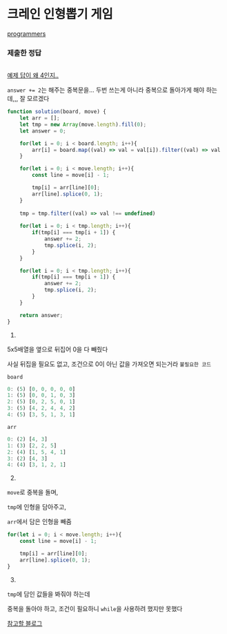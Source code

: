 # 크레인 인형뽑기 게임

[programmers](https://programmers.co.kr/learn/courses/30/lessons/64601)

### 제출한 정답
```js
```


[예제 답이 왜 4인지..](https://velog.io/@ajufresh/%ED%94%84%EB%A1%9C%EA%B7%B8%EB%9E%98%EB%A8%B8%EC%8A%A4-%ED%81%AC%EB%A0%88%EC%9D%B8-%EC%9D%B8%ED%98%95%EB%BD%91%EA%B8%B0-%EA%B2%8C%EC%9E%84-%EB%AC%B8%EC%A0%9C%ED%92%80%EC%9D%B4-Java)


`answer += 2`는 해주는 중복문을... 두번 쓰는게 아니라 중복으로 돌아가게 해야 하는데,,, 잘 모르겠다

```js
function solution(board, move) {
    let arr = [];
    let tmp = new Array(move.length).fill(0);
    let answer = 0;

    for(let i = 0; i < board.length; i++){
        arr[i] = board.map((val) => val = val[i]).filter((val) => val !== 0);
    }

    for(let i = 0; i < move.length; i++){
        const line = move[i] - 1;

        tmp[i] = arr[line][0];
        arr[line].splice(0, 1);
    }
    
    tmp = tmp.filter((val) => val !== undefined)
    
    for(let i = 0; i < tmp.length; i++){
        if(tmp[i] === tmp[i + 1]) {
            answer += 2;
            tmp.splice(i, 2);
        }
    }

    for(let i = 0; i < tmp.length; i++){
        if(tmp[i] === tmp[i + 1]) {
            answer += 2;
            tmp.splice(i, 2);
        }
    }

    return answer;
}
```
1. 

5x5배열을 옆으로 뒤집어 0을 다 빼줬다

사실 뒤집을 필요도 없고, 조건으로 0이 아닌 값을 가져오면 되는거라 `불필요한 코드`

`board`
```js
0: (5) [0, 0, 0, 0, 0]
1: (5) [0, 0, 1, 0, 3]
2: (5) [0, 2, 5, 0, 1]
3: (5) [4, 2, 4, 4, 2]
4: (5) [3, 5, 1, 3, 1]
```

`arr`
```js
0: (2) [4, 3]
1: (3) [2, 2, 5]
2: (4) [1, 5, 4, 1]
3: (2) [4, 3]
4: (4) [3, 1, 2, 1]
```

2. 

`move`로 중복을 돌며, 

`tmp`에 인형을 담아주고,

`arr`에서 담은 인형을 빼줌
```js
for(let i = 0; i < move.length; i++){
    const line = move[i] - 1;

    tmp[i] = arr[line][0];
    arr[line].splice(0, 1);
}
```

3. 

`tmp`에 담인 값들을 봐줘야 하는데

중복을 돌아야 하고, 조건이 필요하니 `while`을 사용하려 했지만 못했다

[참고할 블로그](https://ghost4551.tistory.com/58)